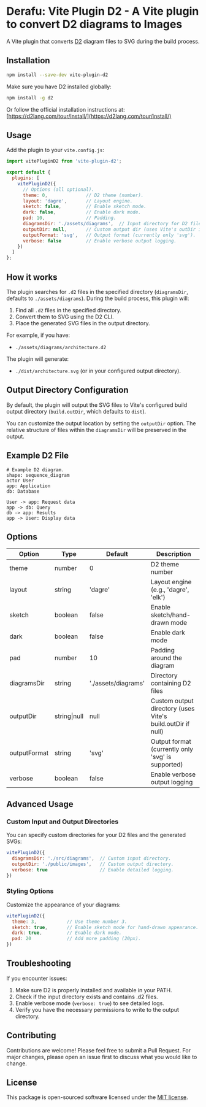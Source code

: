 # Derafu: Vite Plugin D2 - A Vite plugin to convert D2 diagrams to Images

A Vite plugin that converts [D2](https://d2lang.com/) diagram files to SVG during the build process.

## Installation

```bash
npm install --save-dev vite-plugin-d2
```

Make sure you have D2 installed globally:

```bash
npm install -g d2
```

Or follow the official installation instructions at: [https://d2lang.com/tour/install/](https://d2lang.com/tour/install/)

## Usage

Add the plugin to your `vite.config.js`:

```js
import vitePluginD2 from 'vite-plugin-d2';

export default {
  plugins: [
    vitePluginD2({
      // Options (all optional).
      theme: 0,              // D2 theme (number).
      layout: 'dagre',       // Layout engine.
      sketch: false,         // Enable sketch mode.
      dark: false,           // Enable dark mode.
      pad: 10,               // Padding.
      diagramsDir: './assets/diagrams',  // Input directory for D2 files.
      outputDir: null,       // Custom output dir (uses Vite's outDir if null).
      outputFormat: 'svg',   // Output format (currently only 'svg').
      verbose: false         // Enable verbose output logging.
    })
  ]
};
```

## How it works

The plugin searches for `.d2` files in the specified directory (`diagramsDir`, defaults to `./assets/diagrams`). During the build process, this plugin will:

1. Find all `.d2` files in the specified directory.
2. Convert them to SVG using the D2 CLI.
3. Place the generated SVG files in the output directory.

For example, if you have:

- `./assets/diagrams/architecture.d2`

The plugin will generate:

- `./dist/architecture.svg` (or in your configured output directory).

## Output Directory Configuration

By default, the plugin will output the SVG files to Vite's configured build output directory (`build.outDir`, which defaults to `dist`).

You can customize the output location by setting the `outputDir` option. The relative structure of files within the `diagramsDir` will be preserved in the output.

## Example D2 File

```
# Example D2 diagram.
shape: sequence_diagram
actor User
app: Application
db: Database

User -> app: Request data
app -> db: Query
db -> app: Results
app -> User: Display data
```

## Options

| Option       | Type         | Default             | Description                                                |
|--------------|--------------|---------------------|------------------------------------------------------------|
| theme        | number       | 0                   | D2 theme number                                            |
| layout       | string       | 'dagre'             | Layout engine (e.g., 'dagre', 'elk')                       |
| sketch       | boolean      | false               | Enable sketch/hand-drawn mode                              |
| dark         | boolean      | false               | Enable dark mode                                           |
| pad          | number       | 10                  | Padding around the diagram                                 |
| diagramsDir  | string       | './assets/diagrams' | Directory containing D2 files                              |
| outputDir    | string\|null | null                | Custom output directory (uses Vite's build.outDir if null) |
| outputFormat | string       | 'svg'               | Output format (currently only 'svg' is supported)          |
| verbose      | boolean      | false               | Enable verbose output logging                              |

## Advanced Usage

### Custom Input and Output Directories

You can specify custom directories for your D2 files and the generated SVGs:

```js
vitePluginD2({
  diagramsDir: './src/diagrams',  // Custom input directory.
  outputDir: './public/images',   // Custom output directory.
  verbose: true                   // Enable detailed logging.
})
```

### Styling Options

Customize the appearance of your diagrams:

```js
vitePluginD2({
  theme: 3,           // Use theme number 3.
  sketch: true,       // Enable sketch mode for hand-drawn appearance.
  dark: true,         // Enable dark mode.
  pad: 20             // Add more padding (20px).
})
```

## Troubleshooting

If you encounter issues:

1. Make sure D2 is properly installed and available in your PATH.
2. Check if the input directory exists and contains .d2 files.
3. Enable verbose mode (`verbose: true`) to see detailed logs.
4. Verify you have the necessary permissions to write to the output directory.

## Contributing

Contributions are welcome! Please feel free to submit a Pull Request. For major changes, please open an issue first to discuss what you would like to change.

## License

This package is open-sourced software licensed under the [MIT license](https://opensource.org/licenses/MIT).
